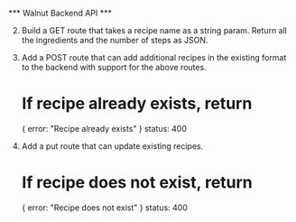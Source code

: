 *** Walnut Backend API ***

<!-- 1. Build a GET route that returns all Recipe names. -->

2. Build a GET route that takes a recipe name as a string param.  Return all the ingredients and the number of steps as JSON.

3. Add a POST route that can add additional recipes  in the existing format to the backend with support for the above routes.
    # If recipe already exists, return 
    {
        error: "Recipe already exists"
    } 
    status: 400

4. Add a put route that can update existing recipes.
    # If recipe does not exist, return 
    {
        error: "Recipe does not exist"
    } 
    status: 400